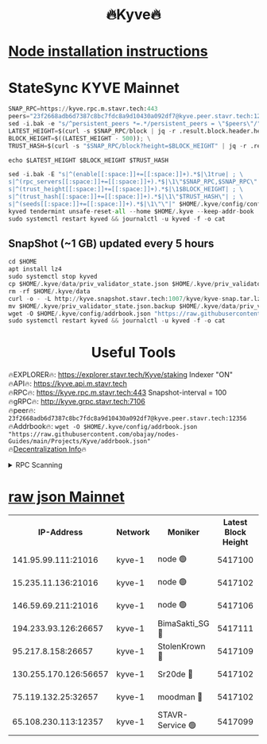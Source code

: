 <h1 align="center"> 🔥Kyve🔥</h1>

[Node installation instructions](https://github.com/obajay/nodes-Guides/tree/main/Projects/Kyve)
=
# StateSync KYVE Mainnet
```python
SNAP_RPC=https://kyve.rpc.m.stavr.tech:443
peers="23f2668adb6d7387c8bc7fdc8a9d10430a092df7@kyve.peer.stavr.tech:12356"
sed -i.bak -e "s/^persistent_peers *=.*/persistent_peers = \"$peers\"/" $HOME/.kyve/config/config.toml
LATEST_HEIGHT=$(curl -s $SNAP_RPC/block | jq -r .result.block.header.height); \
BLOCK_HEIGHT=$((LATEST_HEIGHT - 500)); \
TRUST_HASH=$(curl -s "$SNAP_RPC/block?height=$BLOCK_HEIGHT" | jq -r .result.block_id.hash)

echo $LATEST_HEIGHT $BLOCK_HEIGHT $TRUST_HASH

sed -i.bak -E "s|^(enable[[:space:]]+=[[:space:]]+).*$|\1true| ; \
s|^(rpc_servers[[:space:]]+=[[:space:]]+).*$|\1\"$SNAP_RPC,$SNAP_RPC\"| ; \
s|^(trust_height[[:space:]]+=[[:space:]]+).*$|\1$BLOCK_HEIGHT| ; \
s|^(trust_hash[[:space:]]+=[[:space:]]+).*$|\1\"$TRUST_HASH\"| ; \
s|^(seeds[[:space:]]+=[[:space:]]+).*$|\1\"\"|" $HOME/.kyve/config/config.toml
kyved tendermint unsafe-reset-all --home $HOME/.kyve --keep-addr-book
sudo systemctl restart kyved && journalctl -u kyved -f -o cat
```

## SnapShot (~1 GB) updated every 5 hours
```python
cd $HOME
apt install lz4
sudo systemctl stop kyved
cp $HOME/.kyve/data/priv_validator_state.json $HOME/.kyve/priv_validator_state.json.backup
rm -rf $HOME/.kyve/data
curl -o - -L http://kyve.snapshot.stavr.tech:1007/kyve/kyve-snap.tar.lz4 | lz4 -c -d - | tar -x -C $HOME/.kyve --strip-components 2
mv $HOME/.kyve/priv_validator_state.json.backup $HOME/.kyve/data/priv_validator_state.json
wget -O $HOME/.kyve/config/addrbook.json "https://raw.githubusercontent.com/obajay/nodes-Guides/main/Projects/Kyve/addrbook.json"
sudo systemctl restart kyved && journalctl -u kyved -f -o cat
```

<h1 align="center"> Useful Tools</h1>

🔥EXPLORER🔥:     https://explorer.stavr.tech/Kyve/staking        Indexer "ON" \
🔥API🔥: 			 		https://kyve.api.m.stavr.tech \
🔥RPC🔥:          https://kyve.rpc.m.stavr.tech:443	              Snapshot-interval = 100 \
🔥gRPC🔥:         http://kyve.grpc.stavr.tech:7106 \
🔥peer🔥:					`23f2668adb6d7387c8bc7fdc8a9d10430a092df7@kyve.peer.stavr.tech:12356` \
🔥Addrbook🔥:    ```wget -O $HOME/.kyve/config/addrbook.json "https://raw.githubusercontent.com/obajay/nodes-Guides/main/Projects/Kyve/addrbook.json"``` \
🔥[Decentralization Info](https://github.com/obajay/StateSync-snapshots/tree/main/Projects/Kyve/Decentralization)🔥

<details>
<summary>RPC Scanning</summary>

<h2 align="center"> We scan nodes in real time every 4 hours. And we provide the final result of RPC endpoints.
We cannot influence the operation of these nodes in any way. </h2>


```python
If Voting Power is higher than 0 --> then the Node is a validator of the network and may be subject to attack and be a potential threat to the chain.
```
```python
We marked such validators with a red symbol
```

</details>

[raw json Mainnet](https://rpc-check.kyvem.stavr.tech/kyvem/rpc-kyvem-result.json)
=



<table><tr><th>IP-Address</th><th>Network</th><th>Moniker</th><th>Latest Block Height</th><th>Earliest Block Height</th><th>Catching Up</th><th>Tx Index</th><th>Voting Power</th><th>Scan Time</th></tr><tr><td>141.95.99.111:21016</td><td>kyve-1</td><td>node 🟢</td><td>5417100</td><td>1</td><td>False</td><td>off</td><td>0</td><td>2024-03-18T17:44:39.878323275UTC</td></tr><tr><td>15.235.11.136:21016</td><td>kyve-1</td><td>node 🟢</td><td>5417102</td><td>1</td><td>False</td><td>off</td><td>0</td><td>2024-03-18T17:44:52.745951033UTC</td></tr><tr><td>146.59.69.211:21016</td><td>kyve-1</td><td>node 🟢</td><td>5417106</td><td>1</td><td>False</td><td>off</td><td>0</td><td>2024-03-18T17:45:14.451352687UTC</td></tr><tr><td>194.233.93.126:26657</td><td>kyve-1</td><td>BimaSakti_SG 🔴</td><td>5417111</td><td>2646001</td><td>False</td><td>off</td><td>651</td><td>2024-03-18T17:45:44.387454968UTC</td></tr><tr><td>95.217.8.158:26657</td><td>kyve-1</td><td>StolenKrown 🔴</td><td>5417109</td><td>5193501</td><td>False</td><td>on</td><td>2499</td><td>2024-03-18T17:45:35.276426332UTC</td></tr><tr><td>130.255.170.126:56657</td><td>kyve-1</td><td>Sr20de 🔴</td><td>5417102</td><td>5217201</td><td>False</td><td>off</td><td>5992</td><td>2024-03-18T17:44:53.182992201UTC</td></tr><tr><td>75.119.132.25:32657</td><td>kyve-1</td><td>moodman 🔴</td><td>5417102</td><td>5317102</td><td>False</td><td>off</td><td>6865</td><td>2024-03-18T17:44:55.699584240UTC</td></tr><tr><td>65.108.230.113:12357</td><td>kyve-1</td><td>STAVR-Service 🟢</td><td>5417099</td><td>5415601</td><td>False</td><td>on</td><td>0</td><td>2024-03-18T17:44:33.519116446UTC</td></tr></table>
